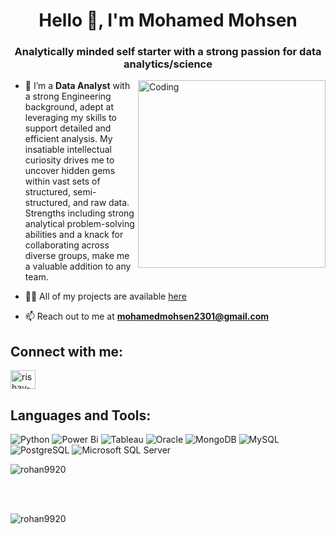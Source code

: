 <h1 align="center">Hello 👋, I'm Mohamed Mohsen</h1>
<h3 align="center">Analytically minded self starter with a strong passion for data analytics/science </h3>
<img align="right" alt="Coding" width="300" src="https://camo.githubusercontent.com/c1dcb74cc1c1835b1d716f5051499a2814c683c806b15f04b0eba492863703e9/68747470733a2f2f63646e2e6472696262626c652e636f6d2f75736572732f3733303730332f73637265656e73686f74732f363538313234332f6176656e746f2e676966">





- 🔭 I’m a **Data Analyst** with a strong Engineering background, adept at leveraging my skills to support detailed and efficient analysis. My insatiable intellectual curiosity drives me to uncover hidden gems within vast sets of structured, semi-structured, and raw data. Strengths including strong analytical problem-solving abilities and a knack for collaborating across diverse groups, make me a valuable addition to any team.

- 👨‍💻 All of my projects are available [here](https://github.com/MohamedMohsen01?tab=repositories)
- 📫 Reach out to me at **mohamedmohsen2301@gmail.com**

## Connect with me: ##
<p align="left">
<a href="https://www.linkedin.com/in/mohamedmohsen01/" target="blank"><img align="center" src="https://raw.githubusercontent.com/rahuldkjain/github-profile-readme-generator/master/src/images/icons/Social/linked-in-alt.svg" alt="rishav-chanda-b89a791b3" height="30" width="40" /></a>





## Languages and Tools: ###
![Python](https://img.shields.io/badge/python-3670A0?style=for-the-badge&logo=python&logoColor=ffdd54)
![Power Bi](https://img.shields.io/badge/power_bi-F2C811?style=for-the-badge&logo=powerbi&logoColor=black)
![Tableau](https://img.shields.io/badge/Tableau-E97627?style=for-the-badge&logo=Tableau&logoColor=white)
![Oracle](https://img.shields.io/badge/Oracle-F80000?style=for-the-badge&logo=oracle&logoColor=white)
![MongoDB](https://img.shields.io/badge/MongoDB-%234ea94b.svg?style=for-the-badge&logo=mongodb&logoColor=white)
![MySQL](https://img.shields.io/badge/mysql-%2300f.svg?style=for-the-badge&logo=mysql&logoColor=white)
![PostgreSQL](https://img.shields.io/badge/PostgreSQL-316192?style=for-the-badge&logo=postgresql&logoColor=white)
![Microsoft SQL Server](https://img.shields.io/badge/Microsoft-SQL-Server-%234ea94b.svg?style=for-the-badge&logo=SQL&logoColor=white)



<p><img align="center" src="https://github-readme-streak-stats.herokuapp.com/?user=rohan9920&theme=dark" alt="rohan9920" /></p>
<br></br>
<p><img align="left" src="https://github-readme-stats-sigma-five.vercel.app/api/top-langs?username=rohan9920&show_icons=true&theme=dark&locale=en&layout=compact" alt="rohan9920" /></p>

